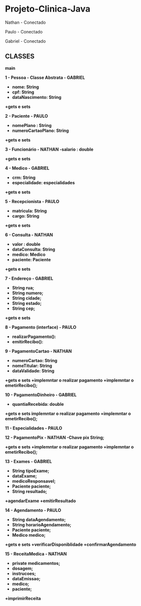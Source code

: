# Projeto-Clinica-Java
<p>Nathan - Conectado <p>

<p>Paulo - Conectado<p>

<p>Gabriel - Conectado<p>


## CLASSES

<b>main<b>

<b>1 - Pessoa - Classe Abstrata - GABRIEL<b>
- nome: String
- cpf: String
- dataNascimento: String

+gets e sets


<b>2 - Paciente - PAULO<b>
- nomePlano : String    
- numeroCartaoPlano: String   

+gets e sets
           
<b>3 - Funcionário - NATHAN <b>
-salario : double

+gets e sets

<b>4 - Medico - GABRIEL <b>                  
- crm: String
- especialidade: especialidades

+gets e sets

<b>5 - Recepcionista - PAULO<b>
- matricula: String
- cargo: String

+gets e sets

<b>6 - Consulta - NATHAN<b>
- valor : double
- dataConsulta: String
- medico: Medico
- paciente: Paciente

+gets e sets

<b>7 - Endereço - GABRIEL<b>
- String rua;
- String numero;
- String cidade;
- String estado;
- String cep;

+gets e sets

<b>8 - Pagamento (interface) - PAULO<b>
- realizarPagamento():
- emitirRecibo(): 



<b>9 - PagamentoCartao - NATHAN<b>        
- numeroCartao: String 
- nomeTitular: String
- dataValidade: String

+gets e sets
+implemntar o realizar pagamento
+implemntar o emetirRecibo();

<b>10 - PagamentoDinheiro - GABRIEL<b>
- quantiaRecebida: double

+gets e sets
implemntar o realizar pagamento
+implemntar o emetirRecibo();

<b>11 - Especialidades - PAULO <b>

<b>12 - PagamentoPix - NATHAN<b>
-Chave pix String;
 
+gets e sets
+implemntar o realizar pagamento
+implemntar o emetirRecibo();

<b>13 - Exames - GABRIEL<b>
- String tipoExame;
- dataExame;
- medicoResponsavel;
- Paciente paciente;
- String resultado;

+agendarExame
+emitirResultado


<b>14 - Agendamento - PAULO<b>
- String dataAgendamento;
- String horarioAgendamento;
- Paciente paciente;
- Medico medico;

+gets e sets
+verificarDisponiblidade
+confirmarAgendamento

<b>15 - ReceitaMedica - NATHAN<b>

- private medicamentos;
- dosagem;
- instrucoes;
- dataEmissao;
- medico;
- paciente;

+imprimirReceita
